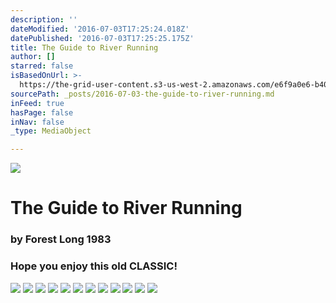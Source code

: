 ```yaml
---
description: ''
dateModified: '2016-07-03T17:25:24.018Z'
datePublished: '2016-07-03T17:25:25.175Z'
title: The Guide to River Running
author: []
starred: false
isBasedOnUrl: >-
  https://the-grid-user-content.s3-us-west-2.amazonaws.com/e6f9a0e6-b405-4c2d-9679-43774b44cb96.jpg
sourcePath: _posts/2016-07-03-the-guide-to-river-running.md
inFeed: true
hasPage: false
inNav: false
_type: MediaObject

---
```

![](https://the-grid-user-content.s3-us-west-2.amazonaws.com/e6f9a0e6-b405-4c2d-9679-43774b44cb96.jpg)

# The Guide to River Running

### by Forest Long 1983

### Hope you enjoy this old CLASSIC!
![](https://the-grid-user-content.s3-us-west-2.amazonaws.com/59ccb9d2-2800-4883-99e1-a11fb14bf3a0.jpg)
![](https://the-grid-user-content.s3-us-west-2.amazonaws.com/5eb973b1-89ae-4a3d-a983-d293799ffc6d.jpg)
![](https://the-grid-user-content.s3-us-west-2.amazonaws.com/8c919afa-d5bf-425e-bb6e-636be87e58e0.jpg)
![](https://the-grid-user-content.s3-us-west-2.amazonaws.com/e81d4c71-7c63-42f7-aea8-a36fa68174f4.jpg)
![](https://the-grid-user-content.s3-us-west-2.amazonaws.com/464730da-48cf-491b-a157-6147ee66cd14.jpg)
![](https://the-grid-user-content.s3-us-west-2.amazonaws.com/840771e4-1819-4e32-b87f-9ae6d2a289a9.jpg)
![](https://the-grid-user-content.s3-us-west-2.amazonaws.com/99101393-d86c-4bf8-8ee5-01e34c38a2b7.jpg)
![](https://the-grid-user-content.s3-us-west-2.amazonaws.com/5bbe00f9-2ab2-4ff9-b7f2-c5b2e15af2c9.jpg)
![](https://the-grid-user-content.s3-us-west-2.amazonaws.com/97fc380c-8be2-4706-b8cc-5a92bddb72ae.jpg)
![](https://the-grid-user-content.s3-us-west-2.amazonaws.com/0040dd81-72db-4a37-a992-be3c1dc8550e.jpg)
![](https://the-grid-user-content.s3-us-west-2.amazonaws.com/7f498ca8-71ea-4c9f-892b-02697ee6bbb0.jpg)
![](https://the-grid-user-content.s3-us-west-2.amazonaws.com/f2e05585-5e8e-40ad-88f4-8fe58b2c35ce.jpg)